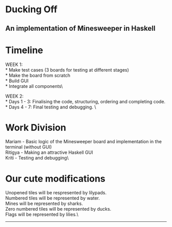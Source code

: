 # Ducking Off
## An implementation of Minesweeper in Haskell

# Timeline
WEEK 1:\
    * Make test cases (3 boards for testing at different stages)\
    * Make the board from scratch\
    * Build GUI\
    * Integrate all components\

WEEK 2:\
    * Days 1 - 3: Finalising the code, structuring, ordering and completing code.\
    * Days 4 - 7: Final testing and debugging. \

# Work Division
 Mariam - Basic logic of the Minesweeper board and implementation in the terminal (without GUI)\
 Ritigya - Making an attractive Haskell GUI\
 Kriti - Testing and debugging\


# Our cute modifications

Unopened tiles will be respresented by lilypads.\
Numbered tiles will be represented by water.\
Mines will be represented by sharks.\
Zero numbered tiles will be represented by ducks.\
Flags will be represented by lilies.\

***